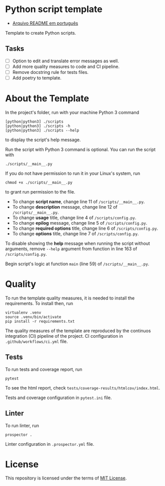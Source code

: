 # Python script template

- [Arquivo README em português](docs/README_PT.md)

Template to create Python scripts.

## Tasks

- [ ] Option to edit and translate error messages as well.
- [ ] Add more quality measures to code and CI pipeline.
- [ ] Remove docstring rule for tests files.
- [ ] Add poetry to template.

# About the Template

In the project's folder, run with your machine Python 3 command
```
[python|python3] ./scripts
[python|python3] ./scripts -h
[python|python3] ./scripts --help
```
to display the script's help message.

Run the script with Python 3 command is optional. You can run the script with
```
./scripts/__main__.py
```

If you do not have permission to run it in your Linux's system, run
```
chmod +x ./scripts/__main__.py
```
to grant run permission to the file.

- To change **script name**, change line 11 of `/scripts/__main__.py`.
- To change **description** message, change line 12 of `/scripts/__main__.py`.
- To change **usage** title, change line 4 of `/scripts/config.py`.
- To change **epilog** message, change line 5 of `/scripts/config.py`.
- To change **required options** title, change line 6 of `/scripts/config.py`.
- To change **options** title, change line 7 of `/scripts/config.py`.

To disable showing the **help** message when running the script without arguments, remove `--help` argument from function in line 163 of `/scripts/config.py`.

Begin script's logic at function `main` (line 59) of `/scripts/__main__.py`.

# Quality

To run the template quality measures, it is needed to install the requirements. To install then, run
```
virtualenv .venv
source .venv/bin/activate
pip install -r requirements.txt
```

The quality measures of the template are reproduced by the continuos integration (CI) pipeline of the project. CI configuration in `.github/workflows/ci.yml` file.

## Tests

To run tests and coverage report, run
```
pytest
```

To see the html report, check `tests/coverage-results/htmlcov/index.html`.

Tests and coverage configuration in `pytest.ini` file.

## Linter

To run linter, run
```
prospector .
```

Linter configuration in `.prospector.yml` file.

# License

This repository is licensed under the terms of [MIT License](LICENSE).
